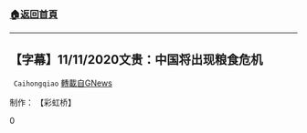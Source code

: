 ###  [:house:返回首頁](https://github.com/ourhimalayas/txt)
---

## 【字幕】11/11/2020文贵：中国将出现粮食危机
` Caihongqiao` [轉載自GNews](https://gnews.org/zh-hans/552157/)

制作： 【彩虹桥】

0
